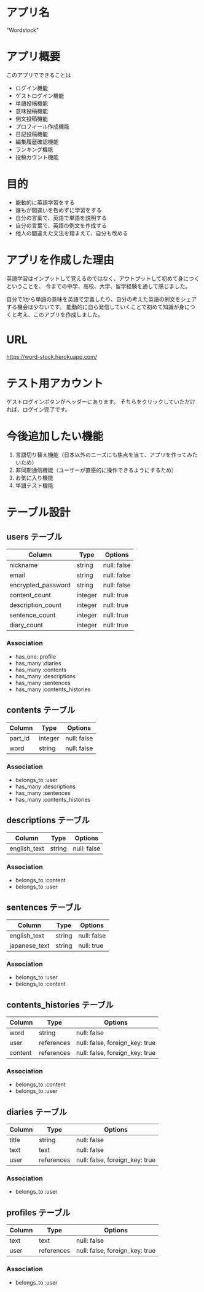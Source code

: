 # アプリ名
"Wordstock"

# アプリ概要
このアプリでできることは

- ログイン機能
- ゲストログイン機能
- 単語投稿機能
- 意味投稿機能
- 例文投稿機能
- プロフィール作成機能
- 日記投稿機能
- 編集履歴確認機能
- ランキング機能
- 投稿カウント機能

# 目的
- 能動的に英語学習をする
- 誰もが間違いを咎めずに学習をする
- 自分の言葉で、英語で単語を説明する
- 自分の言葉で、英語の例文を作成する
- 他人の間違えた文法を踏まえて、自分も改める

# アプリを作成した理由
英語学習はインプットして覚えるのではなく、アウトプットして初めて身につくということを、
今までの中学、高校、大学、留学経験を通して感じました。

自分で1から単語の意味を英語で定義したり、自分の考えた英語の例文をシェアする機会は少ないです。
能動的に自ら発信していくことで初めて知識が身につくと考え、このアプリを作成しました。


# URL
https://word-stock.herokuapp.com/


# テスト用アカウント
ゲストログインボタンがヘッダーにあります。
そちらをクリックしていただければ、ログイン完了です。


# 今後追加したい機能

1. 言語切り替え機能（日本以外のニーズにも焦点を当て、アプリを作ってみたいため）
2. 非同期通信機能（ユーザーが直感的に操作できるようにするため）
3. お気に入り機能
4. 単語テスト機能


# テーブル設計

## users テーブル

| Column             | Type     | Options     |
| ------------------ | -------- | ----------- |
| nickname           | string   | null: false |
| email              | string   | null: false |
| encrypted_password | string   | null: false |
| content_count      | integer  | null: true  |
| description_count  | integer  | null: true  |
| sentence_count     | integer  | null: true  |
| diary_count        | integer  | null: true  |

### Association

- has_one: profile
- has_many :diaries
- has_many :contents
- has_many :descriptions
- has_many :sentences
- has_many :contents_histories

## contents テーブル

| Column             | Type    | Options     |
| ------------------ | ------- | ----------- |
| part_id            | integer | null: false |
| word               | string  | null: false |

### Association

- belongs_to :user
- has_many :descriptions
- has_many :sentences
- has_many :contents_histories

## descriptions テーブル

| Column             | Type    | Options     |
| ------------------ | ------- | ----------- |
| english_text       | string  | null: false |

### Association

- belongs_to :content
- belongs_to :user

## sentences テーブル

| Column             | Type    | Options     |
| ------------------ | ------- | ----------- |
| english_text       | string  | null: false |
| japanese_text      | string  | null: true  |

### Association

- belongs_to :user
- belongs_to :content

## contents_histories テーブル

| Column             | Type       | Options                        |
| ------------------ | ---------- | ------------------------------ |
| word               | string     | null: false                    |
| user               | references | null: false, foreign_key: true |
| content            | references | null: false, foreign_key: true |

### Association

- belongs_to :content
- belongs_to :user

## diaries テーブル

| Column             | Type       | Options                           |
| ------------------ | ---------- | --------------------------------- |
| title              | string     | null: false                       |
| text               | text       | null: false                       |
| user               | references | null: false, foreign_key: true    |

### Association

- belongs_to :user

## profiles テーブル

| Column             | Type       | Options                           |
| ------------------ | ---------- | --------------------------------- |
| text               | text       | null: false                       |
| user               | references | null: false, foreign_key: true    |

### Association

- belongs_to :user
